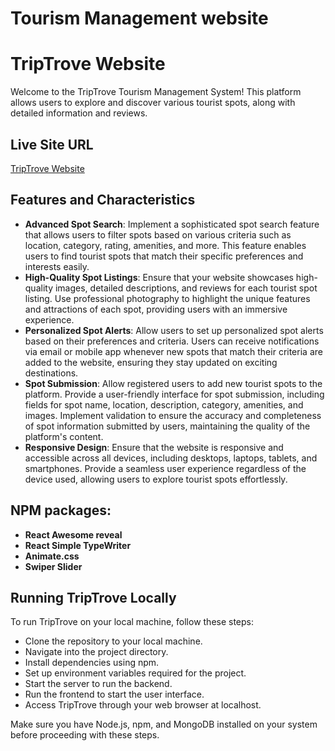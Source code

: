 # Tourism Management website

# TripTrove Website

Welcome to the TripTrove Tourism Management System! This platform allows users to explore and discover various tourist spots, along with detailed information and reviews.

## Live Site URL

[TripTrove Website](https://tourist-management-67f5b.web.app//)

## Features and Characteristics

- **Advanced Spot Search**: Implement a sophisticated spot search feature that allows users to filter spots based on various criteria such as location, category, rating, amenities, and more. This feature enables users to find tourist spots that match their specific preferences and interests easily.
- **High-Quality Spot Listings**: Ensure that your website showcases high-quality images, detailed descriptions, and reviews for each tourist spot listing. Use professional photography to highlight the unique features and attractions of each spot, providing users with an immersive experience.
- **Personalized Spot Alerts**: Allow users to set up personalized spot alerts based on their preferences and criteria. Users can receive notifications via email or mobile app whenever new spots that match their criteria are added to the website, ensuring they stay updated on exciting destinations.
- **Spot Submission**: Allow registered users to add new tourist spots to the platform. Provide a user-friendly interface for spot submission, including fields for spot name, location, description, category, amenities, and images. Implement validation to ensure the accuracy and completeness of spot information submitted by users, maintaining the quality of the platform's content.
- **Responsive Design**: Ensure that the website is responsive and accessible across all devices, including desktops, laptops, tablets, and smartphones. Provide a seamless user experience regardless of the device used, allowing users to explore tourist spots effortlessly.

## NPM packages:
- **React Awesome reveal**
- **React Simple TypeWriter**
- **Animate.css**
- **Swiper Slider**

## Running TripTrove Locally

To run TripTrove on your local machine, follow these steps:

   - Clone the repository to your local machine.
   - Navigate into the project directory.
   - Install dependencies using npm.
   - Set up environment variables required for the project.
   - Start the server to run the backend.
   - Run the frontend to start the user interface.
   - Access TripTrove through your web browser at localhost.

Make sure you have Node.js, npm, and MongoDB installed on your system before proceeding with these steps.
